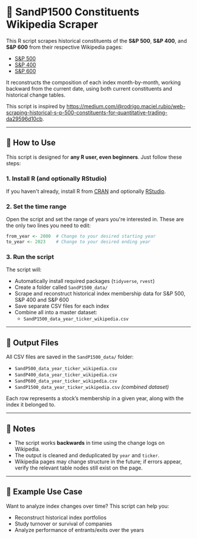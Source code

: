 # 🏢 SandP1500 Constituents Wikipedia Scraper

This R script scrapes historical constituents of the **S&P 500**, **S&P 400**, and **S&P 600** from their respective Wikipedia pages:

- [S&P 500](https://en.wikipedia.org/wiki/List_of_S%26P_500_companies)  
- [S&P 400](https://en.wikipedia.org/wiki/List_of_S%26P_400_companies)  
- [S&P 600](https://en.wikipedia.org/wiki/List_of_S%26P_600_companies)  

It reconstructs the composition of each index month-by-month, working backward from the current date, using both current constituents and historical change tables.

This script is inspired by https://medium.com/@rodrigo.maciel.rubio/web-scraping-historical-s-p-500-constituents-for-quantitative-trading-da29596d10cb.

---

## 🔧 How to Use

This script is designed for **any R user, even beginners**. Just follow these steps:

### 1. Install R (and optionally RStudio)

If you haven't already, install R from [CRAN](https://cran.r-project.org/) and optionally [RStudio](https://posit.co/download/rstudio-desktop/).

### 2. Set the time range

Open the script and set the range of years you're interested in. These are the only two lines you need to edit:

```r
from_year <- 2000  # Change to your desired starting year
to_year <- 2023    # Change to your desired ending year
```

### 3. Run the script

The script will:

- Automatically install required packages (`tidyverse`, `rvest`)
- Create a folder called `SandP1500_data/`
- Scrape and reconstruct historical index membership data for S&P 500, S&P 400 and S&P 600
- Save separate CSV files for each index
- Combine all into a master dataset:
  - `SandP1500_data_year_ticker_wikipedia.csv`

---

## 📁 Output Files

All CSV files are saved in the `SandP1500_data/` folder:

- `SandP500_data_year_ticker_wikipedia.csv`
- `SandP400_data_year_ticker_wikipedia.csv`
- `SandP600_data_year_ticker_wikipedia.csv`
- `SandP1500_data_year_ticker_wikipedia.csv` *(combined dataset)*

Each row represents a stock’s membership in a given year, along with the index it belonged to.

---

## 📝 Notes

- The script works **backwards** in time using the change logs on Wikipedia.
- The output is cleaned and deduplicated by `year` and `ticker`.
- Wikipedia pages may change structure in the future; if errors appear, verify the relevant table nodes still exist on the page.

---

## 📌 Example Use Case

Want to analyze index changes over time? This script can help you:

- Reconstruct historical index portfolios
- Study turnover or survival of companies
- Analyze performance of entrants/exits over the years
